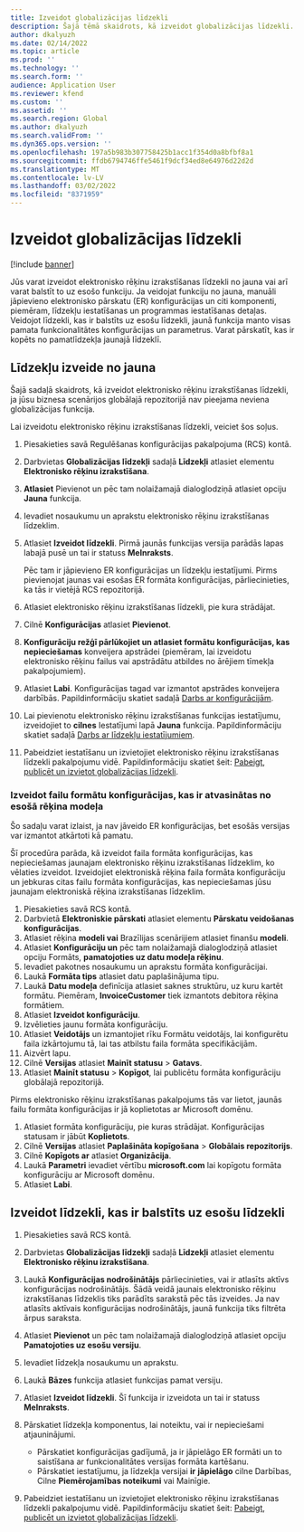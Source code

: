 ```yaml
---
title: Izveidot globalizācijas līdzekli
description: Šajā tēmā skaidrots, kā izveidot globalizācijas līdzekli.
author: dkalyuzh
ms.date: 02/14/2022
ms.topic: article
ms.prod: ''
ms.technology: ''
ms.search.form: ''
audience: Application User
ms.reviewer: kfend
ms.custom: ''
ms.assetid: ''
ms.search.region: Global
ms.author: dkalyuzh
ms.search.validFrom: ''
ms.dyn365.ops.version: ''
ms.openlocfilehash: 197a5b983b307758425b1acc1f354d0a8bfbf8a1
ms.sourcegitcommit: ffdb6794746ffe5461f9dcf34ed8e64976d22d2d
ms.translationtype: MT
ms.contentlocale: lv-LV
ms.lasthandoff: 03/02/2022
ms.locfileid: "8371959"
---
```

# <a name="create-a-globalization-feature"></a>Izveidot globalizācijas līdzekli

[!include [banner](../includes/banner.md)]

Jūs varat izveidot elektronisko rēķinu izrakstīšanas līdzekli no jauna vai arī varat balstīt to uz esošo funkciju. Ja veidojat funkciju no jauna, manuāli jāpievieno elektronisko pārskatu (ER) konfigurācijas un citi komponenti, piemēram, līdzekļu iestatīšanas un programmas iestatīšanas detaļas. Veidojot līdzekli, kas ir balstīts uz esošu līdzekli, jaunā funkcija manto visas pamata funkcionalitātes konfigurācijas un parametrus. Varat pārskatīt, kas ir kopēts no pamatlīdzekļa jaunajā līdzeklī.

## <a name="create-a-feature-from-scratch"></a>Līdzekļu izveide no jauna

Šajā sadaļā skaidrots, kā izveidot elektronisko rēķinu izrakstīšanas līdzekli, ja jūsu biznesa scenārijos globālajā repozitorijā nav pieejama neviena globalizācijas funkcija.

Lai izveidotu elektronisko rēķinu izrakstīšanas līdzekli, veiciet šos soļus.

1. Piesakieties savā Regulēšanas konfigurācijas pakalpojuma (RCS) kontā.
2. Darbvietas **Globalizācijas līdzekļi** sadaļā **Līdzekļi** atlasiet elementu **Elektronisko rēķinu izrakstīšana**.
3. **Atlasiet** Pievienot un pēc tam nolaižamajā dialoglodziņā atlasiet opciju **Jauna** funkcija.
4. Ievadiet nosaukumu un aprakstu elektronisko rēķinu izrakstīšanas līdzeklim.
5. Atlasiet **Izveidot līdzekli**. Pirmā jaunās funkcijas versija parādās lapas labajā pusē un tai ir statuss **Melnraksts**.

    Pēc tam ir jāpievieno ER konfigurācijas un līdzekļu iestatījumi. Pirms pievienojat jaunas vai esošas ER formāta konfigurācijas, pārliecinieties, ka tās ir vietējā RCS repozitorijā.

6. Atlasiet elektronisko rēķinu izrakstīšanas līdzekli, pie kura strādājat.
7. Cilnē **Konfigurācijas** atlasiet **Pievienot**.
8. **Konfigurāciju režģī pārlūkojiet un atlasiet formātu konfigurācijas, kas nepieciešamas** konveijera apstrādei (piemēram, lai izveidotu elektronisko rēķinu failus vai apstrādātu atbildes no ārējiem tīmekļa pakalpojumiem).
9. Atlasiet **Labi**. Konfigurācijas tagad var izmantot apstrādes konveijera darbībās. Papildinformāciju skatiet sadaļā [Darbs ar konfigurācijām](e-invoicing-work-configurations.md).
10. Lai pievienotu elektronisko rēķinu izrakstīšanas funkcijas iestatījumu, izveidojiet to **cilnes** Iestatījumi lapā **Jauna** funkcija. Papildinformāciju skatiet sadaļā [Darbs ar līdzekļu iestatījumiem](e-invoicing-feature-setup.md).
11. Pabeidziet iestatīšanu un izvietojiet elektronisko rēķinu izrakstīšanas līdzekli pakalpojumu vidē. Papildinformāciju skatiet šeit: [Pabeigt, publicēt un izvietot globalizācijas līdzekli](e-invoicing-complete-publish-deploy-globalization-feature).

### <a name="create-file-format-configurations-that-are-derived-from-the-existing-invoice-model"></a>Izveidot failu formātu konfigurācijas, kas ir atvasinātas no esošā rēķina modeļa

Šo sadaļu varat izlaist, ja nav jāveido ER konfigurācijas, bet esošās versijas var izmantot atkārtoti kā pamatu.

Šī procedūra parāda, kā izveidot faila formāta konfigurācijas, kas nepieciešamas jaunajam elektronisko rēķinu izrakstīšanas līdzeklim, ko vēlaties izveidot. Izveidojiet elektroniskā rēķina faila formāta konfigurāciju un jebkuras citas failu formāta konfigurācijas, kas nepieciešamas jūsu jaunajam elektroniskā rēķina izrakstīšanas līdzeklim.

1. Piesakieties savā RCS kontā.
2. Darbvietā **Elektroniskie pārskati** atlasiet elementu **Pārskatu veidošanas konfigurācijas**.
3. Atlasiet rēķina **modeli vai** Brazīlijas scenārijiem atlasiet finanšu **modeli**.
4. Atlasiet **Konfigurāciju un** pēc tam nolaižamajā dialoglodziņā atlasiet opciju Formāts, **pamatojoties uz datu modeļa rēķinu**.
5. Ievadiet pakotnes nosaukumu un aprakstu formāta konfigurācijai.
6. Laukā **Formāta tips** atlasiet datu paplašinājuma tipu.
7. Laukā **Datu modeļa** definīcija atlasiet saknes struktūru, uz kuru kartēt formātu. Piemēram, **InvoiceCustomer** tiek izmantots debitora rēķina formātiem.
8. Atlasiet **Izveidot konfigurāciju**.
9. Izvēlieties jaunu formāta konfigurāciju.
10. Atlasiet **Veidotājs** un izmantojiet rīku Formātu veidotājs, lai konfigurētu faila izkārtojumu tā, lai tas atbilstu faila formāta specifikācijām.
11. Aizvērt lapu.
12. Cilnē **Versijas** atlasiet **Mainīt statusu** \> **Gatavs**.
13. Atlasiet **Mainīt statusu** \> **Kopīgot**, lai publicētu formāta konfigurāciju globālajā repozitorijā.

Pirms elektronisko rēķinu izrakstīšanas pakalpojums tās var lietot, jaunās failu formāta konfigurācijas ir jā koplietotas ar Microsoft domēnu.

1. Atlasiet formāta konfigurāciju, pie kuras strādājat. Konfigurācijas statusam ir jābūt **Koplietots**.
2. Cilnē **Versijas** atlasiet **Paplašināta kopīgošana** \> **Globālais repozitorijs**.
3. Cilnē **Kopīgots ar** atlasiet **Organizācija**.
4. Laukā **Parametri** ievadiet vērtību **microsoft.com** lai kopīgotu formāta konfigurāciju ar Microsoft domēnu.
5. Atlasiet **Labi**.

## <a name="create-a-feature-that-is-based-on-an-existing-feature"></a>Izveidot līdzekli, kas ir balstīts uz esošu līdzekli

1. Piesakieties savā RCS kontā.
2. Darbvietas **Globalizācijas līdzekļi** sadaļā **Līdzekļi** atlasiet elementu **Elektronisko rēķinu izrakstīšana**.
3. Laukā **Konfigurācijas nodrošinātājs** pārliecinieties, vai ir atlasīts aktīvs konfigurācijas nodrošinātājs. Šādā veidā jaunais elektronisko rēķinu izrakstīšanas līdzeklis tiks parādīts sarakstā pēc tās izveides. Ja nav atlasīts aktīvais konfigurācijas nodrošinātājs, jaunā funkcija tiks filtrēta ārpus saraksta.
4. Atlasiet **Pievienot** un pēc tam nolaižamajā dialoglodziņā atlasiet opciju **Pamatojoties uz esošu versiju**.
5. Ievadiet līdzekļa nosaukumu un aprakstu.
6. Laukā **Bāzes** funkcija atlasiet funkcijas pamat versiju.
7. Atlasiet **Izveidot līdzekli**. Šī funkcija ir izveidota un tai ir statuss **Melnraksts**.
8. Pārskatiet līdzekļa komponentus, lai noteiktu, vai ir nepieciešami atjauninājumi.

    - Pārskatiet konfigurācijas gadījumā, ja ir jāpielāgo ER formāti un to saistīšana ar funkcionalitātes versijas formāta kartēšanu.
    - Pārskatiet iestatījumu, ja līdzekļa versijai **ir** **jāpielāgo** cilne Darbības, Cilne **Piemērojamības noteikumi** vai Mainīgie.

9. Pabeidziet iestatīšanu un izvietojiet elektronisko rēķinu izrakstīšanas līdzekli pakalpojumu vidē. Papildinformāciju skatiet šeit: [Pabeigt, publicēt un izvietot globalizācijas līdzekli](e-invoicing-complete-publish-deploy-globalization-feature).
